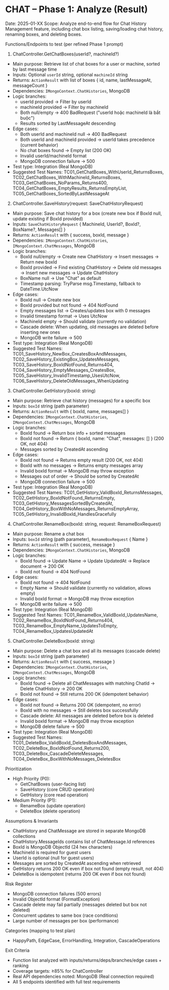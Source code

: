 # CHAT – Phase 1: Analyze (Result)

Date: 2025-01-XX
Scope: Analyze end-to-end flow for Chat History Management feature, including chat box listing, saving/loading chat history, renaming boxes, and deleting boxes.

Functions/Endpoints to test (per refined Phase 1 prompt)

1) ChatController.GetChatBoxes(userId?, machineId?)
- Main purpose: Retrieve list of chat boxes for a user or machine, sorted by last message time
- Inputs: Optional `userId` string, optional `machineId` string
- Returns: `ActionResult` with list of boxes { id, name, lastMessageAt, messageCount }
- Dependencies: `IMongoContext.ChatHistories`, MongoDB
- Logic branches:
  - userId provided → Filter by userId
  - machineId provided → Filter by machineId
  - Both null/empty → 400 BadRequest ("userId hoặc machineId là bắt buộc")
  - Results sorted by LastMessageAt descending
- Edge cases:
  - Both userId and machineId null → 400 BadRequest
  - Both userId and machineId provided → userId takes precedence (current behavior)
  - No chat boxes found → Empty list (200 OK)
  - Invalid userId/machineId format
  - MongoDB connection failure → 500
- Test type: Integration (Real MongoDB)
- Suggested Test Names: TC01_GetChatBoxes_WithUserId_ReturnsBoxes, TC02_GetChatBoxes_WithMachineId_ReturnsBoxes, TC03_GetChatBoxes_NoParams_Returns400, TC04_GetChatBoxes_EmptyResults_ReturnsEmptyList, TC05_GetChatBoxes_SortedByLastMessageAt

2) ChatController.SaveHistory(request: SaveChatHistoryRequest)
- Main purpose: Save chat history for a box (create new box if BoxId null, update existing if BoxId provided)
- Inputs: `SaveChatHistoryRequest` { MachineId, UserId?, BoxId?, BoxName?, Messages[] }
- Returns: `ActionResult` with { success, boxId, message }
- Dependencies: `IMongoContext.ChatHistories`, `IMongoContext.ChatMessages`, MongoDB
- Logic branches:
  - BoxId null/empty → Create new ChatHistory → Insert messages → Return new boxId
  - BoxId provided → Find existing ChatHistory → Delete old messages → Insert new messages → Update ChatHistory
  - BoxName null → Use "Chat" as default
  - Timestamp parsing: TryParse msg.Timestamp, fallback to DateTime.UtcNow
- Edge cases:
  - BoxId null → Create new box
  - BoxId provided but not found → 404 NotFound
  - Empty messages list → Creates/updates box with 0 messages
  - Invalid timestamp format → Uses UtcNow
  - MachineId empty → Should validate (currently no validation)
  - Cascade delete: When updating, old messages are deleted before inserting new ones
  - MongoDB write failure → 500
- Test type: Integration (Real MongoDB)
- Suggested Test Names: TC01_SaveHistory_NewBox_CreatesBoxAndMessages, TC02_SaveHistory_ExistingBox_UpdatesMessages, TC03_SaveHistory_BoxIdNotFound_Returns404, TC04_SaveHistory_EmptyMessages_CreatesBox, TC05_SaveHistory_InvalidTimestamp_UsesUtcNow, TC06_SaveHistory_DeleteOldMessages_WhenUpdating

3) ChatController.GetHistory(boxId: string)
- Main purpose: Retrieve chat history (messages) for a specific box
- Inputs: `boxId` string (path parameter)
- Returns: `ActionResult` with { boxId, name, messages[] }
- Dependencies: `IMongoContext.ChatHistories`, `IMongoContext.ChatMessages`, MongoDB
- Logic branches:
  - BoxId found → Return box info + sorted messages
  - BoxId not found → Return { boxId, name: "Chat", messages: [] } (200 OK, not 404)
  - Messages sorted by CreatedAt ascending
- Edge cases:
  - BoxId not found → Returns empty result (200 OK, not 404)
  - BoxId with no messages → Returns empty messages array
  - Invalid boxId format → MongoDB may throw exception
  - Messages out of order → Should be sorted by CreatedAt
  - MongoDB connection failure → 500
- Test type: Integration (Real MongoDB)
- Suggested Test Names: TC01_GetHistory_ValidBoxId_ReturnsMessages, TC02_GetHistory_BoxIdNotFound_ReturnsEmpty, TC03_GetHistory_MessagesSortedByCreatedAt, TC04_GetHistory_BoxWithNoMessages_ReturnsEmptyArray, TC05_GetHistory_InvalidBoxId_HandlesGracefully

4) ChatController.RenameBox(boxId: string, request: RenameBoxRequest)
- Main purpose: Rename a chat box
- Inputs: `boxId` string (path parameter), `RenameBoxRequest` { Name }
- Returns: `ActionResult` with { success, message }
- Dependencies: `IMongoContext.ChatHistories`, MongoDB
- Logic branches:
  - BoxId found → Update Name → Update UpdatedAt → Replace document → 200 OK
  - BoxId not found → 404 NotFound
- Edge cases:
  - BoxId not found → 404 NotFound
  - Empty Name → Should validate (currently no validation, allows empty)
  - Invalid boxId format → MongoDB may throw exception
  - MongoDB write failure → 500
- Test type: Integration (Real MongoDB)
- Suggested Test Names: TC01_RenameBox_ValidBoxId_UpdatesName, TC02_RenameBox_BoxIdNotFound_Returns404, TC03_RenameBox_EmptyName_UpdatesToEmpty, TC04_RenameBox_UpdatesUpdatedAt

5) ChatController.DeleteBox(boxId: string)
- Main purpose: Delete a chat box and all its messages (cascade delete)
- Inputs: `boxId` string (path parameter)
- Returns: `ActionResult` with { success, message }
- Dependencies: `IMongoContext.ChatHistories`, `IMongoContext.ChatMessages`, MongoDB
- Logic branches:
  - BoxId found → Delete all ChatMessages with matching ChatId → Delete ChatHistory → 200 OK
  - BoxId not found → Still returns 200 OK (idempotent behavior)
- Edge cases:
  - BoxId not found → Returns 200 OK (idempotent, no error)
  - BoxId with no messages → Still deletes box successfully
  - Cascade delete: All messages are deleted before box is deleted
  - Invalid boxId format → MongoDB may throw exception
  - MongoDB delete failure → 500
- Test type: Integration (Real MongoDB)
- Suggested Test Names: TC01_DeleteBox_ValidBoxId_DeletesBoxAndMessages, TC02_DeleteBox_BoxIdNotFound_Returns200, TC03_DeleteBox_CascadeDeleteMessages, TC04_DeleteBox_BoxWithNoMessages_DeletesBox

Prioritization
- High Priority (P0): 
  - GetChatBoxes (user-facing list)
  - SaveHistory (core CRUD operation)
  - GetHistory (core read operation)
- Medium Priority (P1):
  - RenameBox (update operation)
  - DeleteBox (delete operation)

Assumptions & Invariants
- ChatHistory and ChatMessage are stored in separate MongoDB collections
- ChatHistory.MessageIds contains list of ChatMessage.Id references
- BoxId is MongoDB ObjectId (24 hex characters)
- MachineId is required for guest users
- UserId is optional (null for guest users)
- Messages are sorted by CreatedAt ascending when retrieved
- GetHistory returns 200 OK even if box not found (empty result, not 404)
- DeleteBox is idempotent (returns 200 OK even if box not found)

Risk Register
- MongoDB connection failures (500 errors)
- Invalid ObjectId format (FormatException)
- Cascade delete may fail partially (messages deleted but box not deleted)
- Concurrent updates to same box (race conditions)
- Large number of messages per box (performance)

Categories (mapping to test plan)
- HappyPath, EdgeCase, ErrorHandling, Integration, CascadeOperations

Exit Criteria
- Function list analyzed with inputs/returns/deps/branches/edge cases + ranking
- Coverage targets: ≥85% for ChatController
- Real API dependencies noted: MongoDB (Real connection required)
- All 5 endpoints identified with full test requirements

